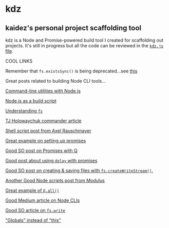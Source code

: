 # kdz
## kaidez's personal project scaffolding tool
kdz is a Node and Promise-powered build tool I created for scaffolding out projects. It's still in progress but all the code can be reviewed in the [`kdz.js` file](https://github.com/kaidez/kdz/blob/master/kdz.js).

COOL LINKS

Remember that `fs.existsSync()` is being deprecated...see [this](http://nodejs.org/api/fs.html#fs_fs_existssync_path)

Great posts related to building Node CLI tools...

[Command-line utilities with Node.js](http://cruft.io/posts/node-command-line-utilities/)

[Node.js as a build script](http://blog.millermedeiros.com/node-js-as-a-build-script/)

[Understanding `fs`](http://www.sitepoint.com/accessing-the-file-system-in-node-js/)

[TJ Holowaychuk commander article](http://tjholowaychuk.tumblr.com/post/9103188408/commander-js-nodejs-command-line-interfaces-made)

[Shell script post from Axel Rauschmayer](http://www.2ality.com/2011/12/nodejs-shell-scripting.html)

[Great example on setting up promises](http://runnable.com/Uld0ZmCZki8aAABf/create-a-promise-with-q-for-node-js-and-promises)

[Good SO post on Promises with Q](http://stackoverflow.com/questions/22678613/how-to-actually-use-q-promise-in-node-js)

[Good post about using `delay` with promises](http://joseoncode.com/2013/05/23/promises-a-plus/)

[Good SO post on creating & saving files with `fs.createWriteStream()`.](http://stackoverflow.com/questions/2496710/writing-files-in-node-js)

[Another Good Node scripts post from Modulus](http://blog.modulus.io/nodejs-scripts)

[Great example of `Q.all()`](http://jsfiddle.net/En9n7/19/)

[Good Medium article on Node CLIs](https://medium.com/@_jh3y/creating-a-node-cli-application-72e539b2069a)

[Good SO article on `fs.write`](http://stackoverflow.com/questions/20309398/access-name-of-file-being-written-by-fs-writefile)

["Globals" instead of "this"](http://stackoverflow.com/questions/19850234/node-js-variable-declaration-and-scope)
